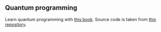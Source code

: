 
## Quantum programming
Learn quantum programming with [this book](https://www.manning.com/books/learn-quantum-computing-with-python-and-q-sharp).
Source code is taken from [this repository](https://github.com/crazy4pi314/learn-qc-with-python-and-qsharp).
